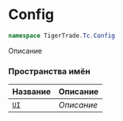 
# Config
```csharp    
namespace TigerTrade.Tc.Config
```
Описание


### Пространства имён
| Название | Описание |
| --- | --- |
| [`UI`](./Config/UI.md) | *Описание* |
